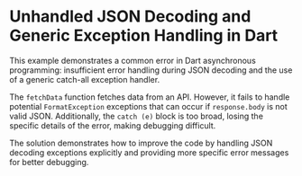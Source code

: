# Unhandled JSON Decoding and Generic Exception Handling in Dart

This example demonstrates a common error in Dart asynchronous programming: insufficient error handling during JSON decoding and the use of a generic catch-all exception handler.

The `fetchData` function fetches data from an API.  However, it fails to handle potential `FormatException` exceptions that can occur if `response.body` is not valid JSON. Additionally, the `catch (e)` block is too broad, losing the specific details of the error, making debugging difficult.

The solution demonstrates how to improve the code by handling JSON decoding exceptions explicitly and providing more specific error messages for better debugging.